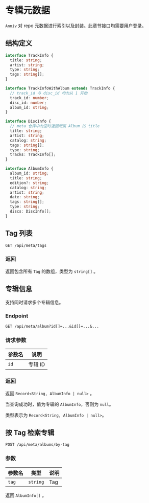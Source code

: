 # 专辑元数据

`Anniv` 对 repo 元数据进行索引以及封装。此章节接口均需要用户登录。

## 结构定义

```ts
interface TrackInfo {
  title: string;
  artist: string;
  type: string;
  tags: string[];
}

interface TrackInfoWithAlbum extends TrackInfo {
  // track_id 与 disc_id 均为从 1 开始
  track_id: number;
  disc_id: number;
  album_id: string;
}

interface DiscInfo {
  // meta 仓库中为空时返回所属 Album 的 title
  title: string;
  artist: string;
  catalog: string;
  tags: string[];
  type: string;
  tracks: TrackInfo[];
}

interface AlbumInfo {
  album_id: string;
  title: string;
  edition?: string;
  catalog: string;
  artist: string;
  date: string;
  tags: string[];
  type: string;
  discs: DiscInfo[];
}
```

## Tag 列表

`GET /api/meta/tags`

### 返回

返回包含所有 `Tag` 的数组，类型为 `string[]` 。

## 专辑信息

支持同时请求多个专辑信息。

### Endpoint

`GET /api/meta/album?id[]=...&id[]=...&...`

### 请求参数

| 参数名 | 说明    |
| ------ | ------- |
| `id`   | 专辑 ID |

### 返回

返回 `Record<String, AlbumInfo | null>` 。

当查询成功时，值为专辑的 `AlbumInfo`，否则为 `null`。

类型表示为 `Record<String, AlbumInfo | null>`。

## 按 Tag 检索专辑

`POST /api/meta/albums/by-tag`

### 参数

| 参数名 | 类型     | 说明 |
| ------ | -------- | ---- |
| `tag`  | `string` | Tag  |

返回 `AlbumInfo[]` 。
